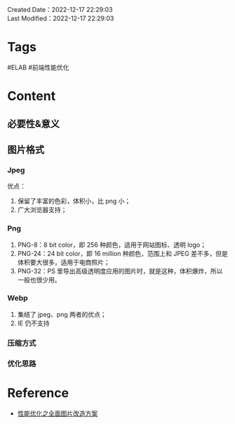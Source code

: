 Created Date：2022-12-17 22:29:03  
Last Modified：2022-12-17 22:29:03

# Tags

#ELAB  #前端性能优化

# Content

## 必要性&意义

## 图片格式

### Jpeg

优点：

1. 保留了丰富的色彩，体积小，比 png 小；
2. 广大浏览器支持；

### Png

1. PNG-8：8 bit color，即 256 种颜色，适用于网站图标、透明 logo；
2. PNG-24：24 bit color，即 16 million 种颜色，范围上和 JPEG 差不多，但是体积要大很多，适用于电商照片；
3. PNG-32：PS 里导出高级透明度应用的图片时，就是这种，体积爆炸，所以一般也很少用。

### Webp

1. 集结了 jpeg、png 两者的优点；
2. IE 仍不支持

### 压缩方式

### 优化思路

# Reference

- [性能优化之全面图片改造方案](https://mp.weixin.qq.com/s/AJFFZOlioRCqyohAgagD9g)

